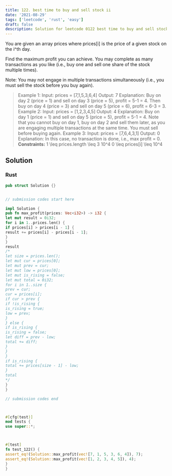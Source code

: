 ```yaml
---
title: 122. best time to buy and sell stock ii
date: '2021-08-29'
tags: ['leetcode', 'rust', 'easy']
draft: false
description: Solution for leetcode 0122 best time to buy and sell stock ii
---
```




You are given an array prices where prices[i] is the price of a given stock on the i^th day.

Find the maximum profit you can achieve. You may complete as many transactions as you like (i.e., buy one and sell one share of the stock multiple times).

Note: You may not engage in multiple transactions simultaneously (i.e., you must sell the stock before you buy again).



>   Example 1:
>   Input: prices <TeX>=</TeX> [7,1,5,3,6,4]
>   Output: 7
>   Explanation: Buy on day 2 (price <TeX>=</TeX> 1) and sell on day 3 (price <TeX>=</TeX> 5), profit <TeX>=</TeX> 5-1 <TeX>=</TeX> 4.
>   Then buy on day 4 (price <TeX>=</TeX> 3) and sell on day 5 (price <TeX>=</TeX> 6), profit <TeX>=</TeX> 6-3 <TeX>=</TeX> 3.
>   Example 2:
>   Input: prices <TeX>=</TeX> [1,2,3,4,5]
>   Output: 4
>   Explanation: Buy on day 1 (price <TeX>=</TeX> 1) and sell on day 5 (price <TeX>=</TeX> 5), profit <TeX>=</TeX> 5-1 <TeX>=</TeX> 4.
>   Note that you cannot buy on day 1, buy on day 2 and sell them later, as you are engaging multiple transactions at the same time. You must sell before buying again.
>   Example 3:
>   Input: prices <TeX>=</TeX> [7,6,4,3,1]
>   Output: 0
>   Explanation: In this case, no transaction is done, i.e., max profit <TeX>=</TeX> 0.
**Constraints:**
>   	1 <TeX>\leq</TeX> prices.length <TeX>\leq</TeX> 3  10^4
>   	0 <TeX>\leq</TeX> prices[i] <TeX>\leq</TeX> 10^4


## Solution


### Rust
```rust
pub struct Solution {}


// submission codes start here

impl Solution {
pub fn max_profit(prices: Vec<i32>) -> i32 {
let mut result = 0i32;
for i in 1..prices.len() {
if prices[i] > prices[i - 1] {
result += prices[i] - prices[i - 1];
}
}
result
/*
let size = prices.len();
let mut cur = prices[0];
let mut prev = cur;
let mut low = prices[0];
let mut is_rising = false;
let mut total = 0i32;
for i in 1..size {
prev = cur;
cur = prices[i];
if cur > prev {
if !is_rising {
is_rising = true;
low = prev;
}
} else {
if is_rising {
is_rising = false;
let diff = prev - low;
total += diff;
}
}
}
if is_rising {
total += prices[size - 1] - low;
}
total
*/
}
}

// submission codes end



#[cfg(test)]
mod tests {
use super::*;



#[test]
fn test_122() {
assert_eq!(Solution::max_profit(vec![7, 1, 5, 3, 6, 4]), 7);
assert_eq!(Solution::max_profit(vec![1, 2, 3, 4, 5]), 4);
}
}

```
